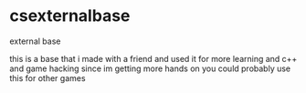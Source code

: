 # csexternalbase
external base

this is a base that i made with a friend and used it for more learning and c++ and game hacking since im getting more hands on
you could probably use this for other games 

